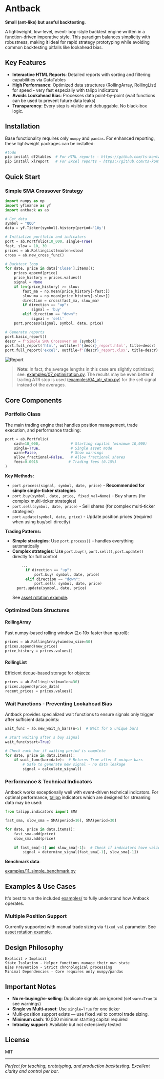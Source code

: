 # Antback

**Small (ant-like) but useful backtesting.**

A lightweight, low-level, event-loop-style backtest engine written in a function-driven imperative style.
This paradigm balances simplicity with robustness, making it ideal for rapid strategy prototyping while avoiding common backtesting pitfalls like lookahead bias.

## Key Features

- **Interactive HTML Reports**: Detailed reports with sorting and filtering capabilities via DataTables
- **High Performance**: Optimized data structures (RollingArray, RollingList) for speed - very fast especially with talipp indicators
-  **Avoids Lookahead Bias**: Processes data point-by-point (wait functions can be used to prevent future data leaks)
- **Transparency**: Every step is visible and debuggable. No black-box logic.

## Installation

Base functionality requires only `numpy` and `pandas`. For enhanced reporting, these lightweight packages can be installed:

```bash
#todo
pip install df2tables  # For HTML reports - https://github.com/ts-kontakt/df2tables
pip install xlreport   # For Excel reports - https://github.com/ts-kontakt/xlreport
```

## Quick Start

### Simple SMA Crossover Strategy

```python
import numpy as np
import yfinance as yf
import antback as ab

# Get data
symbol = "QQQ"
data = yf.Ticker(symbol).history(period='10y')

# Initialize portfolio and indicators
port = ab.Portfolio(10_000, single=True)
fast, slow = 10, 30
prices = ab.RollingList(maxlen=slow)
cross = ab.new_cross_func()

# Backtest loop
for date, price in data['Close'].items():
    prices.append(price)
    price_history = prices.values()
    signal = None
    if len(price_history) >= slow:
        fast_ma = np.mean(price_history[-fast:])
        slow_ma = np.mean(price_history[-slow:])
        direction = cross(fast_ma, slow_ma)
        if direction == "up":
            signal = 'buy'
        elif direction == "down":
            signal = 'sell'
    port.process(signal, symbol, date, price)

# Generate reports
port.basic_report()
descr = f'Simple SMA Crossover on {symbol}'
port.full_report('html', outfile=f'{descr}_report.html', title=descr)
port.full_report('excel', outfile=f'{descr}_report.xlsx', title=descr)
```
![Report](https://github.com/ts-kontakt/antback/blob/main/antback-report.png?raw=true)

> **Note**: In fact, the average lengths in this case are slightly optimized; see: [examples/07_optimization.py](https://github.com/ts-kontakt/antback/blob/main/examples/07_optimization.py). The results may be even better if trailing ATR stop is used ([examples/04_atr_stop.py](https://github.com/ts-kontakt/antback/blob/main/examples/04_atr_stop.py)) for the sell signal instead of the averages.

## Core Components
### Portfolio Class

The main trading engine that handles position management, trade execution, and performance tracking:

```python
port = ab.Portfolio(
    cash=10_000,              # Starting capital (minimum 10,000)
    single=True,              # Single asset mode
    warn=False,               # Show warnings
    allow_fractional=False,   # Allow fractional shares
    fees=0.0015              # Trading fees (0.15%)
)
```

**Key Methods:**
- `port.process(signal, symbol, date, price)` - **Recommended for simple single-ticker strategies**
- `port.buy(symbol, date, price, fixed_val=None)` - Buy shares (for complex multi-ticker strategies)
- `port.sell(symbol, date, price)` - Sell shares (for complex multi-ticker strategies)
- `port.update(symbol, date, price)` - Update position prices (required when using buy/sell directly)


**Trading Patterns:**
- **Simple strategies**: Use `port.process()` - handles everything automatically
- **Complex strategies**: Use `port.buy()`, `port.sell()`, `port.update()` directly for full control
  ```python
      ...
        if direction == "up":
            port.buy( symbol, date, price)
        elif direction == "down":
            port.sell( symbol, date, price)
    port.update(symbol, date, price)
  ```
   See [asset rotation example](examples/06_assets_rotation.py).
  



### Optimized Data Structures

#### RollingArray
Fast numpy-based rolling window (2x-10x faster than np.roll):
```python
prices = ab.RollingArray(window_size=50)
prices.append(new_price)
price_history = prices.values()
```

#### RollingList  
Efficient deque-based storage for objects:
```python
prices = ab.RollingList(maxlen=30)
prices.append(price_data)
recent_prices = prices.values()
```

### Wait Functions - Preventing Lookahead Bias

Antback provides specialized wait functions to ensure signals only trigger after sufficient data points:

```python
wait_func = ab.new_wait_n_bars(n=5)  # Wait for 5 unique bars

# Start waiting after a buy signal
wait_func(start=True)

# Check each bar if waiting period is complete
for date, price in data.items():
    if wait_func(bar=date):  # Returns True after 5 unique bars
        # Safe to generate new signal - no data leakage
        signal = calculate_signal()
```

### Performance & Technical Indicators

Antback works exceptionally well with event-driven technical indicators. For optimal performance, [talipp](https://github.com/femtotrader/talipp) indicators which are designed for streaming data may be used:

```python
from talipp.indicators import SMA

fast_sma, slow_sma = SMA(period=10), SMA(period=30)

for date, price in data.items():
    fast_sma.add(price)
    slow_sma.add(price)
    
    if fast_sma[-1] and slow_sma[-1]:  # Check if indicators have valid data
        signal = determine_signal(fast_sma[-1], slow_sma[-1])
```

**Benchmark data**:

[examples/11_simple_benchmark.py](https://github.com/ts-kontakt/antback/blob/main/examples/11_simple_benchmark.py) 

## Examples & Use Cases
It's best to run the included [examples/](examples/) to fully understand how Antback operates.

### Multiple Position Support
Currently supported with manual trade sizing via `fixed_val` parameter. See [asset rotation example](examples/06_assets_rotation.py).

## Design Philosophy
    Explicit > Implicit
    State Isolation - Helper functions manage their own state
    Bias Prevention - Strict chronological processing
    Minimal Dependencies - Core requires only numpy/pandas

## Important Notes
- **No re-buying/re-selling**: Duplicate signals are ignored (set `warn=True` to see warnings)
- **Single vs Multi-asset**: Use `single=True` for one ticker
-  Multi-position support exists — use fixed_val to control trade sizing.
- **Minimum cash**: 10,000 minimum starting capital required
- **Intraday support**: Available but not extensively tested


## License

MIT

---

*Perfect for teaching, prototyping, and production backtesting. Excellent clarity and control per bar.*
